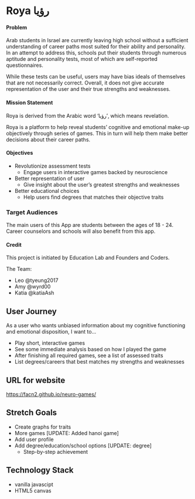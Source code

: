 # Roya رؤيا

#### Problem
Arab students in Israel are currently leaving high school without a sufficient understanding of career paths most suited for their ability and personality. In an attempt to address this, schools put their students through numerous aptitude and personality tests, most of which are self-reported questionnaires. 

While these tests can be useful, users may have bias ideals of themselves that are not necessarily correct. Overall, it does not give accurate representation of the user and their true strengths and weaknesses. 

#### Mission Statement 
Roya is derived from the Arabic word ‘رؤيا’, which means revelation.

Roya is a platform to help reveal students’ cognitive and emotional make-up objectively through series of games. This in turn will help them make better decisions about their career paths.


#### Objectives
- Revolutionize assessment tests
    - Engage users in interactive games backed by neuroscience
- Better representation of user
    - Give insight about the user’s greatest strengths and weaknesses
- Better educational choices
    - Help users find degrees that matches their objective traits


### Target Audiences
The main users of this App are students between the ages of 18 - 24. Career counselors and schools will also benefit from this app.


#### Credit
This project is initiated by Education Lab and Founders and Coders.

The Team:
 + Leo @tyeung2017  
 + Amy @wyrd00  
 + Katia @katiaAsh


## User Journey
As a user who wants unbiased information about my cognitive functioning and emotional disposition, I want to...

+ Play short, interactive games
+ See some immediate analysis based on how I played the game
+ After finishing all required games, see a list of assessed traits
+ List degrees/careers that best matches my strengths and weaknesses

## URL for website
https://facn2.github.io/neuro-games/

## Stretch Goals
+ Create graphs for traits
+ More games [UPDATE: Added hanoi game]
+ Add user profile
+ Add degree/education/school options [UPDATE: degree]
   + Step-by-step achievement

## Technology Stack
+ vanilla javascipt
+ HTML5 canvas

